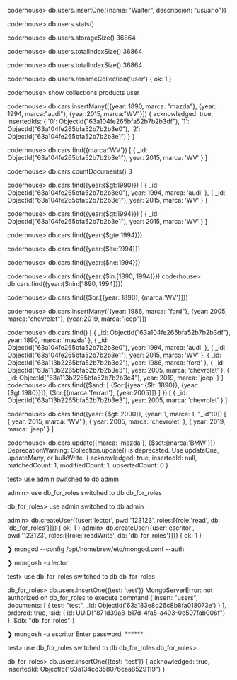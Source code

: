 <!-- Agregamos 3 usuarios -->
coderhouse> db.users.insertOne({name: "Walter", descripcion: "usuario"})

<!-- Nos muestra info muy detallada de la collecion usuario -->
coderhouse> db.users.stats()

coderhouse> db.users.storageSize()
36864

coderhouse> db.users.totalIndexSize()
36864

coderhouse> db.users.totalIndexSize()
36864

<!-- Podemos renombrar el nombre de las colleciones -->
coderhouse> db.users.renameCollection('user')
{ ok: 1 }

coderhouse> show collections
products
user

<!-- Creamos una nueva coleccion e insertamos elementos -->
coderhouse> db.cars.insertMany([{year: 1890, marca: "mazda"}, {year: 1994, marca:"audi"}, {year:2015, marca:"WV"}])
{
  acknowledged: true,
  insertedIds: {
    '0': ObjectId("63a104fe265bfa52b7b2b3df"),
    '1': ObjectId("63a104fe265bfa52b7b2b3e0"),
    '2': ObjectId("63a104fe265bfa52b7b2b3e1")
  }
}

coderhouse> db.cars.find({marca:'WV'})
[
  {
    _id: ObjectId("63a104fe265bfa52b7b2b3e1"),
    year: 2015,
    marca: 'WV'
  }
]

<!-- Explicar lo del ID -->

coderhouse> db.cars.countDocuments()
3

<!-- Ejercicio -->




<!-- POST BREACK - busqueda con filtros -->

coderhouse> db.cars.find({year:{$gt:1990}})
[
  {
    _id: ObjectId("63a104fe265bfa52b7b2b3e0"),
    year: 1994,
    marca: 'audi'
  },
  {
    _id: ObjectId("63a104fe265bfa52b7b2b3e1"),
    year: 2015,
    marca: 'WV'
  }
]

coderhouse> db.cars.find({year:{$gt:1994}})
[
  {
    _id: ObjectId("63a104fe265bfa52b7b2b3e1"),
    year: 2015,
    marca: 'WV'
  }
]

coderhouse> db.cars.find({year:{$gte:1994}})

coderhouse> db.cars.find({year:{$lte:1994}})

coderhouse> db.cars.find({year:{$ne:1994}})

<!-- Filtros desde un array -->
coderhouse> db.cars.find({year:{$in:[1890, 1994]}})
coderhouse> db.cars.find({year:{$nin:[1890, 1994]}})

<!-- OR -->
coderhouse> db.cars.find({$or:[{year: 1890}, {marca:'WV'}]})



<!-- Agregamos mas registros para hacer consultas mas complejas -->
coderhouse> db.cars.insertMany([{year: 1986, marca: "ford"}, {year: 2005, marca:"chevrolet"}, {year:2019, marca:"jeep"}])

coderhouse> db.cars.find()
[
  {
    _id: ObjectId("63a104fe265bfa52b7b2b3df"),
    year: 1890,
    marca: 'mazda'
  },
  {
    _id: ObjectId("63a104fe265bfa52b7b2b3e0"),
    year: 1994,
    marca: 'audi'
  },
  {
    _id: ObjectId("63a104fe265bfa52b7b2b3e1"),
    year: 2015,
    marca: 'WV'
  },
  {
    _id: ObjectId("63a113b2265bfa52b7b2b3e2"),
    year: 1986,
    marca: 'ford'
  },
  {
    _id: ObjectId("63a113b2265bfa52b7b2b3e3"),
    year: 2005,
    marca: 'chevrolet'
  },
  {
    _id: ObjectId("63a113b2265bfa52b7b2b3e4"),
    year: 2019,
    marca: 'jeep'
  }
]
coderhouse> db.cars.find({$and: [ {$or:[{year:{$lt: 1890}}, {year:{$gt:1980}}]}, {$or:[{marca:'ferrari'}, {year:2005}]} ]   })
[
  {
    _id: ObjectId("63a113b2265bfa52b7b2b3e3"),
    year: 2005,
    marca: 'chevrolet'
  }
]

coderhouse> db.cars.find({year: {$gt: 2000}}, {year: 1, marca: 1, "_id":0})
[
  { year: 2015, marca: 'WV' },
  { year: 2005, marca: 'chevrolet' },
  { year: 2019, marca: 'jeep' }
]



<!-- UPDATE -->
coderhouse> db.cars.update({marca: 'mazda'}, {$set:{marca:'BMW'}})
DeprecationWarning: Collection.update() is deprecated. Use updateOne, updateMany, or bulkWrite.
{
  acknowledged: true,
  insertedId: null,
  matchedCount: 1,
  modifiedCount: 1,
  upsertedCount: 0
}




<!-- ROLES -->
test> use admin
switched to db admin

admin> use db_for_roles
switched to db db_for_roles


db_for_roles> use admin
switched to db admin

admin> db.createUser({user:'lector', pwd:'123123', roles:[{role:'read', db: 'db_for_roles'}]})
{ ok: 1 }
admin> db.createUser({user:'escritor', pwd:'123123', roles:[{role:'readWrite', db: 'db_for_roles'}]})
{ ok: 1 }


<!-- Cerramos todo y volvemos a iniciar tanto el server como el mongosh -->
❯ mongod --config /opt/homebrew/etc/mongod.conf --auth

❯ mongosh -u lector

test> use db_for_roles
switched to db db_for_roles

db_for_roles> db.users.insertOne({test: 'test'})
MongoServerError: not authorized on db_for_roles to execute command { insert: "users", documents: [ { test: "test", _id: ObjectId('63a133e8d26c8b8fa018073e') } ], ordered: true, lsid: { id: UUID("871d39a8-b17d-4fa5-a403-0e507fab006f") }, $db: "db_for_roles" }



<!-- hacemos de vuelta el inicio de sesion con el usuario escritor -->
❯ mongosh -u escritor
Enter password: ******

test> use db_for_roles
switched to db db_for_roles
db_for_roles> 

db_for_roles> db.users.insertOne({test: 'test'})
{
  acknowledged: true,
  insertedId: ObjectId("63a134cd358076caa8529119")
}

